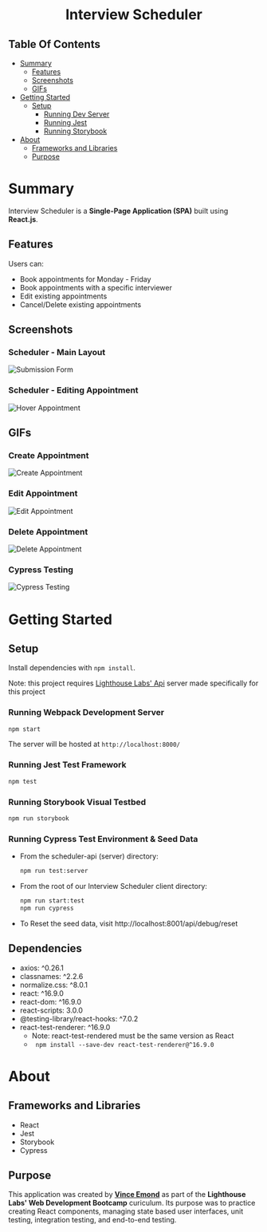 <h1 align="center">Interview Scheduler</h1>

## Table Of Contents

- [Summary](#summary)
  - [Features](#features)
  - [Screenshots](#screenshots)
  - [GIFs]()
- [Getting Started](#getting-started)
  - [Setup](#setup)
    - [Running Dev Server](#running-webpack-development-server)
    - [Running Jest](#running-jest-test-framework)
    - [Running Storybook](#running-storybook-visual-testbed)
- [About](#about)
  - [Frameworks and Libraries](#frameworks-and-libraries)
  - [Purpose](#purpose)

# Summary
Interview Scheduler is a **Single-Page Application (SPA)** built using **React.js**.

## Features
Users can:
- Book appointments for Monday - Friday
- Book appointments with a specific interviewer
- Edit existing appointments
- Cancel/Delete existing appointments

## Screenshots
### Scheduler - Main Layout
![Submission Form](./docs/images/Scheduler-Main.png)

### Scheduler - Editing Appointment
![Hover Appointment](./docs/images/Scheduler-Edit-Appointment.png)

## GIFs
### Create Appointment
![Create Appointment](./docs/images/Create-Appointment.gif)

### Edit Appointment
![Edit Appointment](./docs/imagesEdit-Appointment.gif)

### Delete Appointment
![Delete Appointment](./docs/images/Delete-Appointment.gif)

### Cypress Testing
![Cypress Testing](/docs/images/Cypress-Appointment-Testing.gif)


# Getting Started
## Setup
Install dependencies with `npm install`.

Note: this project requires [Lighthouse Labs' Api](https://github.com/lighthouse-labs/scheduler-api) server made specifically for this project

### Running Webpack Development Server
```sh
npm start
```

The server will be hosted at `http://localhost:8000/`

### Running Jest Test Framework
```sh
npm test
```

### Running Storybook Visual Testbed

```sh
npm run storybook
```

### Running Cypress Test Environment & Seed Data
- From the scheduler-api (server) directory: 
    ```sh
    npm run test:server
    ```
- From the root of our Interview Scheduler client directory:
    ```sh
    npm run start:test
    npm run cypress
    ```
- To Reset the seed data, visit http://localhost:8001/api/debug/reset

## Dependencies

- axios: ^0.26.1
- classnames: ^2.2.6
- normalize.css: ^8.0.1
- react: ^16.9.0
- react-dom: ^16.9.0
- react-scripts: 3.0.0
- @testing-library/react-hooks: ^7.0.2
- react-test-renderer: ^16.9.0
  - Note: react-test-rendered must be the same version as React
  - ` npm install --save-dev react-test-renderer@^16.9.0`

# About

## Frameworks and Libraries

- React
- Jest
- Storybook
- Cypress

## Purpose

This application was created by **[Vince Emond](https://github.com/VinceEmond)** as part of the **Lighthouse Labs' Web Development Bootcamp** curiculum. Its purpose was to practice creating React components, managing state based user interfaces, unit testing, integration testing, and end-to-end testing.